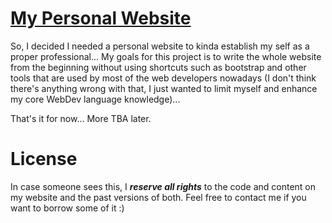 # [My Personal Website](https://konoikon.me)

So, I decided I needed a personal website to kinda establish my self as a proper professional... My goals for this project is to write the whole website from the beginning without using shortcuts such as bootstrap and other tools that are used by most of the web developers nowadays (I don't think there's anything wrong with that, I just wanted to limit myself and enhance my core WebDev language knowledge)...

That's it for now... More TBA later.

# License

In case someone sees this, I *__reserve all rights__* to the code and content on my website and the past versions of both. Feel free to contact me if you want to borrow some of it :)
